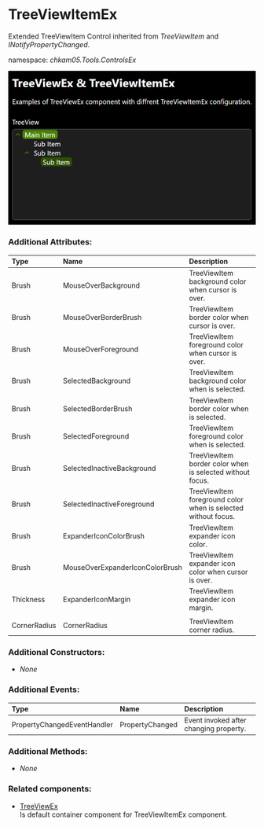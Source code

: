# TreeViewItemEx
Extended TreeViewItem Control inherited from _TreeViewItem_ and _INotifyPropertyChanged_.

namespace: _chkam05.Tools.ControlsEx_

![TreeViewItemEx Examples (Images/TreeViewItemEx.png)](../Images/TreeViewItemEx.png)

### Additional Attributes:

| Type         | Name                            | Description |
|:-------------|:--------------------------------|:------------|
| Brush        | MouseOverBackground             | TreeViewItem background color when cursor is over. |
| Brush        | MouseOverBorderBrush            | TreeViewItem border color when cursor is over. |
| Brush        | MouseOverForeground             | TreeViewItem foreground color when cursor is over. |
| Brush        | SelectedBackground              | TreeViewItem background color when is selected. |
| Brush        | SelectedBorderBrush             | TreeViewItem border color when is selected. |
| Brush        | SelectedForeground              | TreeViewItem foreground color when is selected. |
| Brush        | SelectedInactiveBackground      | TreeViewItem border color when is selected without focus. |
| Brush        | SelectedInactiveForeground      | TreeViewItem foreground color when is selected without focus. |
| Brush        | ExpanderIconColorBrush          | TreeViewItem expander icon color. |
| Brush        | MouseOverExpanderIconColorBrush | TreeViewItem expander icon color when cursor is over. |
| Thickness    | ExpanderIconMargin              | TreeViewItem expander icon margin. |
||||
| CornerRadius | CornerRadius                    | TreeViewItem corner radius. |

### Additional Constructors:

- _None_

### Additional Events:

| Type                        | Name             | Description |
|:----------------------------|:-----------------|:------------|
| PropertyChangedEventHandler | PropertyChanged  | Event invoked after changing property. |

### Additional Methods:

- _None_

### Related components:

- [TreeViewEx](TreeViewEx.md)  
Is default container component for TreeViewItemEx component.
